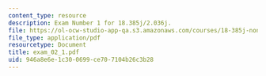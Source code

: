 ```yaml
---
content_type: resource
description: Exam Number 1 for 18.385j/2.036j.
file: https://ol-ocw-studio-app-qa.s3.amazonaws.com/courses/18-385j-nonlinear-dynamics-and-chaos-fall-2004/946a8e6e1c300699ce707104b26c3b28_exam_02_1.pdf
file_type: application/pdf
resourcetype: Document
title: exam_02_1.pdf
uid: 946a8e6e-1c30-0699-ce70-7104b26c3b28
---
```

